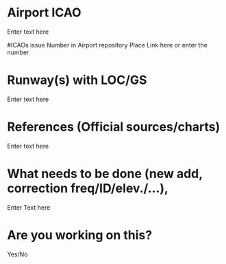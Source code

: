 # Airport ICAO
Enter text here

#ICAOs issue Number in Airport repository
Place Link here or enter the number

# Runway(s) with LOC/GS
Enter text here

# References (Official sources/charts)
Enter text here

# What needs to be done (new add, correction freq/ID/elev./...),
Enter Text here

# Are you working on this?

Yes/No

